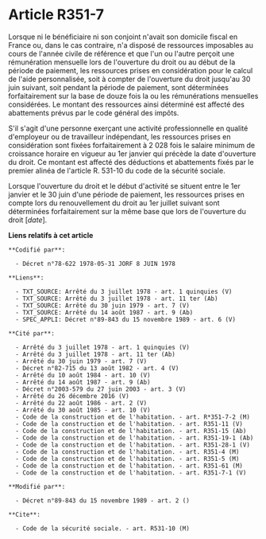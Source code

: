 # Article R351-7

Lorsque ni le bénéficiaire ni son conjoint n'avait son domicile fiscal en France ou, dans le cas contraire, n'a disposé de
ressources imposables au cours de l'année civile de référence et que l'un ou l'autre perçoit une rémunération mensuelle lors
de l'ouverture du droit ou au début de la période de paiement, les ressources prises en considération pour le calcul de
l'aide personnalisée, soit à compter de l'ouverture du droit jusqu'au 30 juin suivant, soit pendant la période de paiement,
sont déterminées forfaitairement sur la base de douze fois la ou les rémunérations mensuelles considérées. Le montant des
ressources ainsi déterminé est affecté des abattements prévus par le code général des impôts.

S'il s'agit d'une personne exerçant une activité professionnelle en qualité d'employeur ou de travailleur indépendant, les
ressources prises en considération sont fixées forfaitairement à 2 028 fois le salaire minimum de croissance horaire en
vigueur au 1er janvier qui précède la date d'ouverture du droit. Ce montant est affecté des déductions et abattements fixés
par le premier alinéa de l'article R. 531-10 du code de la sécurité sociale.

Lorsque l'ouverture du droit et le début d'activité se situent entre le 1er janvier et le 30 juin d'une période de paiement,
les ressources prises en compte lors du renouvellement du droit au 1er juillet suivant sont déterminées forfaitairement sur
la même base que lors de l'ouverture du droit [*date*].

**Liens relatifs à cet article**

	**Codifié par**:

	  - Décret n°78-622 1978-05-31 JORF 8 JUIN 1978

	**Liens**:

	  - TXT_SOURCE: Arrêté du 3 juillet 1978 - art. 1 quinquies (V)
	  - TXT_SOURCE: Arrêté du 3 juillet 1978 - art. 11 ter (Ab)
	  - TXT_SOURCE: Arrêté du 30 juin 1979 - art. 7 (V)
	  - TXT_SOURCE: Arrêté du 14 août 1987 - art. 9 (Ab)
	  - SPEC_APPLI: Décret n°89-843 du 15 novembre 1989 - art. 6 (V)

	**Cité par**:

	  - Arrêté du 3 juillet 1978 - art. 1 quinquies (V)
	  - Arrêté du 3 juillet 1978 - art. 11 ter (Ab)
	  - Arrêté du 30 juin 1979 - art. 7 (V)
	  - Décret n°82-715 du 13 août 1982 - art. 4 (V)
	  - Arrêté du 10 août 1984 - art. 10 (V)
	  - Arrêté du 14 août 1987 - art. 9 (Ab)
	  - Décret n°2003-579 du 27 juin 2003 - art. 3 (V)
	  - Arrêté du 26 décembre 2016 (V)
	  - Arrêté du 22 août 1986 - art. 2 (V)
	  - Arrêté du 30 août 1985 - art. 10 (V)
	  - Code de la construction et de l'habitation. - art. R*351-7-2 (M)
	  - Code de la construction et de l'habitation. - art. R351-11 (V)
	  - Code de la construction et de l'habitation. - art. R351-15 (Ab)
	  - Code de la construction et de l'habitation. - art. R351-19-1 (Ab)
	  - Code de la construction et de l'habitation. - art. R351-28-1 (V)
	  - Code de la construction et de l'habitation. - art. R351-4 (M)
	  - Code de la construction et de l'habitation. - art. R351-5 (M)
	  - Code de la construction et de l'habitation. - art. R351-61 (M)
	  - Code de la construction et de l'habitation. - art. R351-7-1 (V)

	**Modifié par**:

	  - Décret n°89-843 du 15 novembre 1989 - art. 2 ()

	**Cite**:

	  - Code de la sécurité sociale. - art. R531-10 (M)
